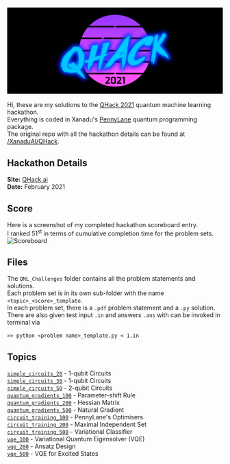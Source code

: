 ![QHack Banner](qhack_banner.png)  
  
Hi, these are my solutions to the [QHack 2021](https://qhack.ai) quantum machine learning hackathon.  
Everything is coded in Xanadu's [PennyLane](https://pennylane.readthedocs.io) quantum programming package.  
The original repo with all the hackathon details can be found at [/XanaduAI/QHack](https://github.com/XanaduAI/QHack).  
  
## Hackathon Details  
__Site:__ [QHack.ai](https://qhack.ai)  
__Date:__ February 2021  
  
## Score  
Here is a screenshot of my completed hackathon scoreboard entry.  
I ranked 51<sup>st</sup> in terms of cumulative completion time for the problem sets.  
![Scoreboard](qhack_score.png)  
  
## Files  
The `QML_Challenges` folder contains all the problem statements and solutions.  
Each problem set is in its own sub-folder with the name `<topic>_<score>_template`.  
In each problem set, there is a `.pdf` problem statement and a `.py` solution.  
There are also given test input `.in` and answers `.ans` with can be invoked in terminal via  
```console  
>> python <problem name>_template.py < 1.in  
```  
  
## Topics  
[`simple_circuits_20`](QML_Challenges/simple_circuits_20_template) - 1-qubit Circuits  
[`simple_circuits_30`](QML_Challenges/simple_circuits_30_template) - 1-qubit Circuits  
[`simple_circuits_50`](QML_Challenges/simple_circuits_50_template) - 2-qubit Circuits  
[`quantum_gradients_100`](QML_Challenges/quantum_gradients_100_template) - Parameter-shift Rule  
[`quantum_gradients_200`](QML_Challenges/quantum_gradients_200_template) - Hessian Matrix  
[`quantum_gradients_500`](QML_Challenges/quantum_gradients_500_template) - Natural Gradient  
[`circuit_training_100`](QML_Challenges/circuit_training_100_template) - PennyLane's Optimisers  
[`circuit_training_200`](QML_Challenges/circuit_training_200_template) - Maximal Independent Set  
[`circuit_training_500`](QML_Challenges/circuit_training_500_template) - Variational Classifier  
[`vqe_100`](QML_Challenges/vqe_100_template) - Variational Quantum Eigensolver (VQE)  
[`vqe_200`](QML_Challenges/vqe_200_template) - Ansatz Design  
[`vqe_500`](QML_Challenges/vqe_500_template) - VQE for Excited States  